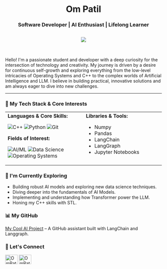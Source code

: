 <div align="center">
  <h1>Om Patil</h1>
  <h3>Software Developer | AI Enthusiast | Lifelong Learner</h3>
</div>
<div align="center">
<h2><img src="https://quotes-github-readme.vercel.app/api?type=horizontal&theme=light&border=true"></h2>
</div>
<br>

Hello! I'm a passionate student and developer with a deep curiosity for the intersection of technology and creativity. My journey is driven by a desire for continuous self-growth and exploring everything from the low-level intricacies of Operating Systems and C++ to the complex worlds of Artificial Intelligence and LLM. I believe in building practical, innovative solutions and am always eager to dive into new challenges.

---

### 🚀 My Tech Stack & Core Interests

<table>
  <tr>
    <td valign="top" width="50%">
      <strong>Languages & Core Skills:</strong><br>
      <p>
        <img src="https://img.shields.io/badge/C%2B%2B-00599C?style=for-the-badge&logo=c%2B%2B&logoColor=white" alt="C++"/>
        <img src="https://img.shields.io/badge/Python-3776AB?style=for-the-badge&logo=python&logoColor=white" alt="Python"/>
        <img src="https://img.shields.io/badge/Git-F05032?style=for-the-badge&logo=git&logoColor=white" alt="Git"/>
      </p>
      <strong>Fields of Interest:</strong><br>
      <p>
        <img src="https://img.shields.io/badge/AI_&_Machine_Learning-FF6F00?style=for-the-badge&logo=tensorflow&logoColor=white" alt="AI/ML"/>
        <img src="https://img.shields.io/badge/Data_Science-4285F4?style=for-the-badge&logo=googlecloud&logoColor=white" alt="Data Science"/>
        <img src="https://img.shields.io/badge/Operating_Systems-FCC624?style=for-the-badge&logo=linux&logoColor=white" alt="Operating Systems"/>
<!--         <img src="https://img.shields.io/badge/Cryptography-0073B1?style=for-the-badge&logo=lock&logoColor=white" alt="Cryptography"/> -->
      </p>
    </td>
    <td valign="top" width="50%">
      <strong>Libraries & Tools:</strong><br>
      <ul>
        <li>Numpy</li>
        <li>Pandas</li>
        <li>LangChain</li>
        <li>LangGraph</li>
        <li>Jupyter Notebooks</li>
      </ul>
    </td>
  </tr>
</table>

### 🌱 I'm Currently Exploring

-   Building robust AI models and exploring new data science techniques.
-   Diving deeper into the fundamentals of AI Models.
-   Implementing and understanding how Transformer power the LLM.
-   Honing my C++ skills with STL.

### 📊 My GitHub 
[My Cool AI Project](https://github.com/OmPatilGit/GitHub) – A GitHub assistant built with LangChain and Langgraph.

### 🤝 Let's Connect

<p align="left">
  <a href="https://www.linkedin.com/in/om-patil07/" target="blank"><img align="center" src="https://skillicons.dev/icons?i=github&theme=light" alt="OmPatilGit" height="30" width="40" /></a>
  <a href="https://x.com/OmPatil44" target="blank"><img align="center" src="https://skillicons.dev/icons?i=twitter&theme=light" alt="OmPatil44" height="30" width="40" /></a>
</p>
